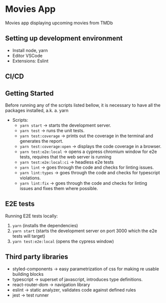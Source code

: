 # Movies App
Movies app displaying upcoming movies from TMDb

## Setting up development environment
* Install node, yarn
* Editor VSCode
* Extensions: Eslint

## CI/CD

## Getting Started
Before running any of the scripts listed bellow, it is necessary to have all the packages installed, a.k.
a. yarn

* Scripts:
  * `yarn start` -> starts the development server.
  * `yarn test` -> runs the unit tests.
  * `yarn test:coverage` -> prints out the coverage in the terminal and generates the report.
  * `yarn test:coverage:open` -> displays the code coverage in a browser.
  * `yarn test:e2e:local` -> opens a cypress chromium window for e2e tests, requires that the web server is running
  * `yarn test:e2e:local:ci` -> headless e2e tests
  * `yarn lint` -> goes through the code and checks for linting issues.
  * `yarn lint:types` -> goes through the code and checks for typescript violations.
  * `yarn lint:fix` -> goes through the code and checks for linting issues and fixes them where possible.

## E2E tests
Running E2E tests locally:
1. `yarn` (installs the dependencies)
2. `yarn start` (starts the development server on port 3000 which the e2e tests will target)
3. `yarn test:e2e:local` (opens the cypress window)

## Third party libraries
* styled-components -> easy parametrization of css for making re usable building blocks
* typescript -> superset of javascript, introduces type definitions.
* react-router-dom -> navigation library
* eslint -> static analyzer, validates code against defined rules
* jest -> test runner